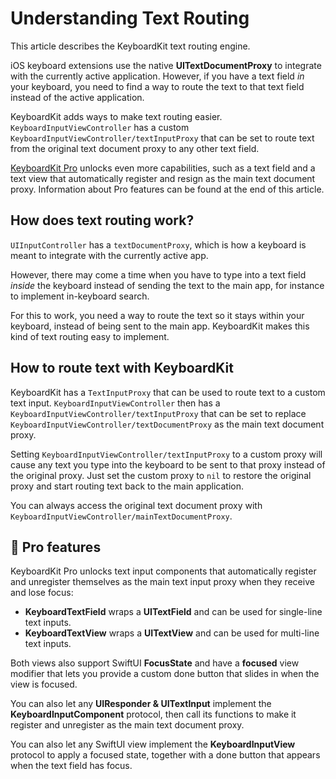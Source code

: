 # Understanding Text Routing

This article describes the KeyboardKit text routing engine.

iOS keyboard extensions use the native **UITextDocumentProxy** to integrate with the currently active application. However, if you have a text field *in* your keyboard, you need to find a way to route the text to that text field instead of the active application.  

KeyboardKit adds ways to make text routing easier. ``KeyboardInputViewController`` has a custom ``KeyboardInputViewController/textInputProxy`` that can be set to route text from the original text document proxy to any other text field.

[KeyboardKit Pro][Pro] unlocks even more capabilities, such as a text field and a text view that automatically register and resign as the main text document proxy. Information about Pro features can be found at the end of this article.



## How does text routing work?

`UIInputController` has a `textDocumentProxy`, which is how a keyboard is meant to integrate with the currently active app. 

However, there may come a time when you have to type into a text field *inside* the keyboard instead of sending the text to the main app, for instance to implement in-keyboard search. 

For this to work, you need a way to route the text so it stays within your keyboard, instead of being sent to the main app. KeyboardKit makes this kind of text routing easy to implement.



## How to route text with KeyboardKit

KeyboardKit has a ``TextInputProxy`` that can be used to route text to a custom text input. ``KeyboardInputViewController`` then has a ``KeyboardInputViewController/textInputProxy`` that can be set to replace ``KeyboardInputViewController/textDocumentProxy`` as the main text document proxy.

Setting ``KeyboardInputViewController/textInputProxy`` to a custom proxy will cause any text you type into the keyboard to be sent to that proxy instead of the original proxy. Just set the custom proxy to `nil` to restore the original proxy and start routing text back to the main application.  

You can always access the original text document proxy with ``KeyboardInputViewController/mainTextDocumentProxy``.



## 👑 Pro features

KeyboardKit Pro unlocks text input components that automatically register and unregister themselves as the main text input proxy when they receive and lose focus:

* **KeyboardTextField** wraps a **UITextField** and can be used for single-line text inputs.
* **KeyboardTextView** wraps a **UITextView** and can be used for multi-line text inputs.

Both views also support SwiftUI **FocusState** and have a **focused** view modifier that lets you provide a custom done button that slides in when the view is focused.

You can also let any **UIResponder & UITextInput** implement the **KeyboardInputComponent** protocol, then call its functions to make it register and unregister as the main text document proxy.

You can also let any SwiftUI view implement the **KeyboardInputView** protocol to apply a focused state, together with a done button that appears when the text field has focus.


[Pro]: https://github.com/KeyboardKit/KeyboardKitPro
